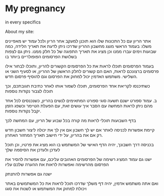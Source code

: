 <h1>My pregnancy</h1>
<p>in every specifics</p>

About my site:

אתר הריון עם כל התכונות שלו הוא תוכנן למעקב אחר הריון ולכל עמוד יש מאפיינים משלו:
בעמוד הראשי מוצג מחשבון ההריון שדרכו ניתן לדעת את תאריך הלידה, כמה שבועות וימים עברו ממנו וכן מציג את תאריך התפוגה של כל חלק ממנו.
ניתן גם לצפות בשלושת הפרסומים הפופולריים ביותר בו

בעמוד הפרסומים תוכלו לראות את כל הפרסומים הקשורים להריון, ותוכלו לבחור אילו פרסומים ברצונכם לראות, האם הם קשורים לחלק הראשון של ההריון, או לסעיף השני או השלישי. משתמש האדמין יכול למחוק את הפרסום וגם להוסיף פרסום חדש.

כשתיכנסו לקריאת אחד הפרסומים, תוכלו לשמור אותו לאחר כתיבת תגובתכם, וכך תוכלו לצבור נקודות נוספות

ב. עמוד ספורט ישנם תשעה סוגי ספורט המתאימים לנשים בהריון, כשנכנסים לכל אחד מהם ניתן לראות המחשה עם הסבר איך עושים זאת, עם הפעלת הטיימר וכשפג הזמן יקבל נקודות נוספות.

בדף השבועות תוכלי לראות מה קורה בכל שבוע של הריון, עם המחשה לכך

קיימת אפשרות לכניסה לאתר אם יש לך חשבון אם אין לך את יכולה ליצור חשבון חדש רק אם את בהריון, על ידי חישוב תאריך המחזור האחרון.

בכניסה דרך חשבונך, יהיה הדף האישי של המשתמש בו הוא מציג את פרטיו, וכן תוכל לעדכן ולעדכן את הסיסמה שלך

ישנו גם עמוד המציג רשימה של הפרסומים האהובים עליכם, עם אפשרות להסיר את הפרסום מהרשימה ואפשרות לראות את ההערה שלכם עליו

ישנה גם אפשרות להתנתק

ואם אתה משתמש אדמין, יהיה דף משלך שדרכו תוכל לראות את כל המשתמשים באתר ויכולת למחוק את המשתמש או לשנות את סוגו
